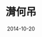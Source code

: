 ---
discogs_id: 12526007
discogs_master_id: None
title: 潸何吊
artists: ['窦唯', '不一样']
date: 2014-10-20
genre: ['Electronic']
image: 潸何吊-12526007.jpg
label: 窦唯音乐工作室
country: China
styles: ['Ambient', 'Experimental']
video: https://www.youtube.com/watch?v=J4483Hk9yzo
category: Ambient
---